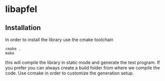 # libapfel

## Installation

In order to install the library use the cmake toolchain
```Shell
cmake .
make
```
this will compile the library in static mode and generate the test
program. If you prefer you can always create a build folder from where we compile the code. Use ccmake in order to customize the generation setup.